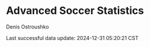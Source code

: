 # Advanced Soccer Statistics
Denis Ostroushko

<!-- gfm -->

Last successful data update: 2024-12-31 05:20:21 CST
